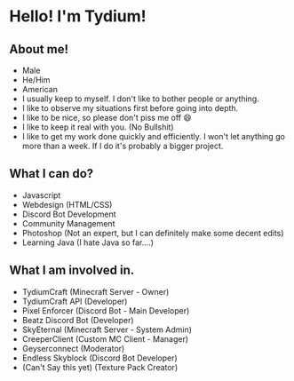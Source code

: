 # Hello! I'm Tydium!

## About me!
- Male
- He/Him
- American
- I usually keep to myself. I don't like to bother people or anything.
- I like to observe my situations first before going into depth.
- I like to be nice, so please don't piss me off 😄
- I like to keep it real with you. (No Bullshit)
- I like to get my work done quickly and efficiently. I won't let anything go more than a week. If I do it's probably a bigger project.

## What I can do?
- Javascript
- Webdesign (HTML/CSS)
- Discord Bot Development
- Community Management
- Photoshop (Not an expert, but I can definitely make some decent edits)
- Learning Java (I hate Java so far....)

## What I am involved in.
- TydiumCraft (Minecraft Server - Owner)
- TydiumCraft API (Developer)
- Pixel Enforcer (Discord Bot - Main Developer)
- Beatz Discord Bot (Developer)
- SkyEternal (Minecraft Server - System Admin)
- CreeperClient (Custom MC Client - Manager)
- Geyserconnect (Moderator)
- Endless Skyblock (Discord Bot Developer)
- (Can't Say this yet) (Texture Pack Creator)

